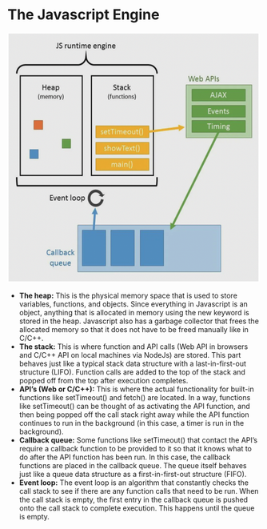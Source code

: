 # The Javascript Engine

<img src="./../img/js-engine.png" style="height: 500px">

* **The heap:** This is the physical memory space that is used to store variables, functions, and objects. Since everything in Javascript is an object, anything that is allocated in memory using the new keyword is stored in the heap. Javascript also has a garbage collector that frees the allocated memory so that it does not have to be freed manually like in C/C++.
* **The stack:** This is where function and API calls (Web API in browsers and C/C++ API on local machines via NodeJs) are stored. This part behaves just like a typical stack data structure with a last-in-first-out structure (LIFO). Function calls are added to the top of the stack and popped off from the top after execution completes.
* **API’s (Web or C/C++):** This is where the actual functionality for built-in functions like setTimeout() and fetch() are located. In a way, functions like setTimeout() can be thought of as activating the API function, and then being popped off the call stack right away while the API function continues to run in the background (in this case, a timer is run in the background).
* **Callback queue:** Some functions like setTimeout() that contact the API’s require a callback function to be provided to it so that it knows what to do after the API function has been run. In this case, the callback functions are placed in the callback queue. The queue itself behaves just like a queue data structure as a first-in-first-out structure (FIFO).
* **Event loop:** The event loop is an algorithm that constantly checks the call stack to see if there are any function calls that need to be run. When the call stack is empty, the first entry in the callback queue is pushed onto the call stack to complete execution. This happens until the queue is empty.